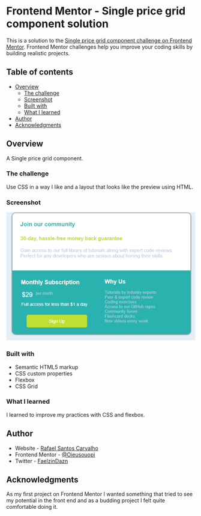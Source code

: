 # Frontend Mentor - Single price grid component solution

This is a solution to the [Single price grid component challenge on Frontend Mentor](https://www.frontendmentor.io/challenges/single-price-grid-component-5ce41129d0ff452fec5abbbc). Frontend Mentor challenges help you improve your coding skills by building realistic projects. 

## Table of contents

- [Overview](#overview)
  - [The challenge](#the-challenge)
  - [Screenshot](#screenshot)
  - [Built with](#built-with)
  - [What I learned](#what-i-learned)
- [Author](#author)
- [Acknowledgments](#acknowledgments)

## Overview

A Single price grid component.

### The challenge

Use CSS in a way I like and a layout that looks like the preview using HTML.

### Screenshot

![](./images/LayoutCSS2.png)

### Built with

- Semantic HTML5 markup
- CSS custom properties
- Flexbox
- CSS Grid

### What I learned

I learned to improve my practices with CSS and flexbox.

## Author

- Website - [Rafael Santos Carvalho](https://github.com/Oieusouopi)
- Frontend Mentor - [@Oieusouopi](https://www.frontendmentor.io/profile/Oieusouopi)
- Twitter - [FaelzinDazn](https://twitter.com/FaelzinDazn)

## Acknowledgments

As my first project on Frontend Mentor I wanted something that tried to see my potential in the front end and as a budding project I felt quite comfortable doing it.
